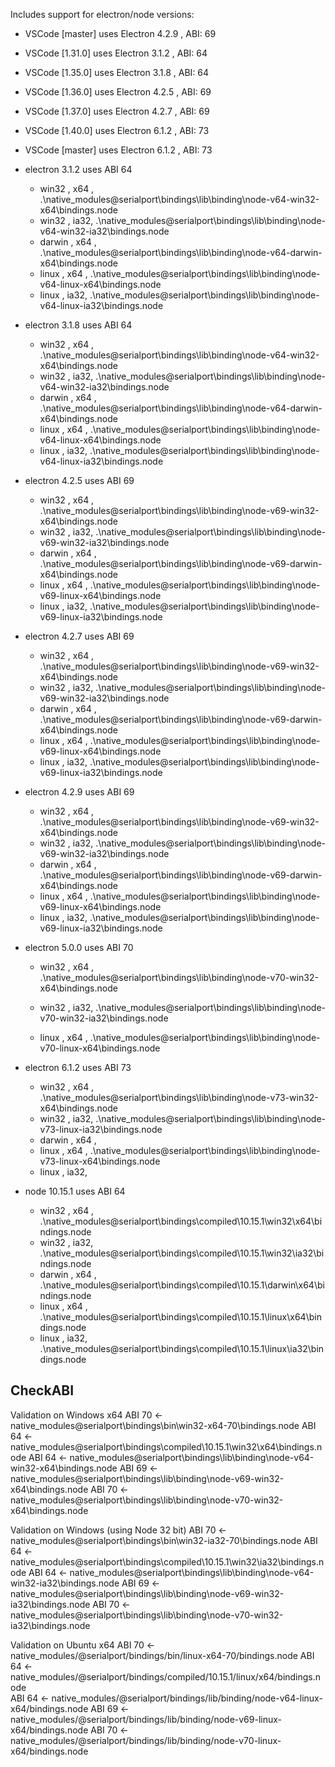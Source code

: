 Includes support for electron/node versions:
* VSCode [master] uses Electron 4.2.9 , ABI: 69
* VSCode [1.31.0] uses Electron 3.1.2 , ABI: 64
* VSCode [1.35.0] uses Electron 3.1.8 , ABI: 64
* VSCode [1.36.0] uses Electron 4.2.5 , ABI: 69
* VSCode [1.37.0] uses Electron 4.2.7 , ABI: 69
* VSCode [1.40.0] uses Electron 6.1.2 , ABI: 73
* VSCode [master] uses Electron 6.1.2 , ABI: 73

* electron 3.1.2 uses ABI 64
   - win32   , x64 , .\native_modules\@serialport\bindings\lib\binding\node-v64-win32-x64\bindings.node
   - win32   , ia32, .\native_modules\@serialport\bindings\lib\binding\node-v64-win32-ia32\bindings.node
   - darwin  , x64 , .\native_modules\@serialport\bindings\lib\binding\node-v64-darwin-x64\bindings.node
   - linux   , x64 , .\native_modules\@serialport\bindings\lib\binding\node-v64-linux-x64\bindings.node
   - linux   , ia32, .\native_modules\@serialport\bindings\lib\binding\node-v64-linux-ia32\bindings.node
* electron 3.1.8 uses ABI 64
   - win32   , x64 , .\native_modules\@serialport\bindings\lib\binding\node-v64-win32-x64\bindings.node
   - win32   , ia32, .\native_modules\@serialport\bindings\lib\binding\node-v64-win32-ia32\bindings.node
   - darwin  , x64 , .\native_modules\@serialport\bindings\lib\binding\node-v64-darwin-x64\bindings.node
   - linux   , x64 , .\native_modules\@serialport\bindings\lib\binding\node-v64-linux-x64\bindings.node
   - linux   , ia32, .\native_modules\@serialport\bindings\lib\binding\node-v64-linux-ia32\bindings.node
* electron 4.2.5 uses ABI 69
   - win32   , x64 , .\native_modules\@serialport\bindings\lib\binding\node-v69-win32-x64\bindings.node
   - win32   , ia32, .\native_modules\@serialport\bindings\lib\binding\node-v69-win32-ia32\bindings.node
   - darwin  , x64 , .\native_modules\@serialport\bindings\lib\binding\node-v69-darwin-x64\bindings.node
   - linux   , x64 , .\native_modules\@serialport\bindings\lib\binding\node-v69-linux-x64\bindings.node
   - linux   , ia32, .\native_modules\@serialport\bindings\lib\binding\node-v69-linux-ia32\bindings.node
* electron 4.2.7 uses ABI 69
   - win32   , x64 , .\native_modules\@serialport\bindings\lib\binding\node-v69-win32-x64\bindings.node
   - win32   , ia32, .\native_modules\@serialport\bindings\lib\binding\node-v69-win32-ia32\bindings.node
   - darwin  , x64 , .\native_modules\@serialport\bindings\lib\binding\node-v69-darwin-x64\bindings.node
   - linux   , x64 , .\native_modules\@serialport\bindings\lib\binding\node-v69-linux-x64\bindings.node
   - linux   , ia32, .\native_modules\@serialport\bindings\lib\binding\node-v69-linux-ia32\bindings.node
* electron 4.2.9 uses ABI 69
   - win32   , x64 , .\native_modules\@serialport\bindings\lib\binding\node-v69-win32-x64\bindings.node
   - win32   , ia32, .\native_modules\@serialport\bindings\lib\binding\node-v69-win32-ia32\bindings.node
   - darwin  , x64 , .\native_modules\@serialport\bindings\lib\binding\node-v69-darwin-x64\bindings.node
   - linux   , x64 , .\native_modules\@serialport\bindings\lib\binding\node-v69-linux-x64\bindings.node
   - linux   , ia32, .\native_modules\@serialport\bindings\lib\binding\node-v69-linux-ia32\bindings.node

* electron 5.0.0 uses ABI 70
   - win32   , x64 , .\native_modules\@serialport\bindings\lib\binding\node-v70-win32-x64\bindings.node
   - win32   , ia32, .\native_modules\@serialport\bindings\lib\binding\node-v70-win32-ia32\bindings.node

   - linux   , x64 , .\native_modules\@serialport\bindings\lib\binding\node-v70-linux-x64\bindings.node

* electron 6.1.2 uses ABI 73
   - win32   , x64 , .\native_modules\@serialport\bindings\lib\binding\node-v73-win32-x64\bindings.node
   - win32   , ia32, .\native_modules\@serialport\bindings\lib\binding\node-v73-linux-ia32\bindings.node
   - darwin  , x64 , <Missing>
   - linux   , x64 , .\native_modules\@serialport\bindings\lib\binding\node-v73-linux-x64\bindings.node
   - linux   , ia32, <Missing>


* node 10.15.1 uses ABI 64
   - win32   , x64 , .\native_modules\@serialport\bindings\compiled\10.15.1\win32\x64\bindings.node
   - win32   , ia32, .\native_modules\@serialport\bindings\compiled\10.15.1\win32\ia32\bindings.node
   - darwin  , x64 , .\native_modules\@serialport\bindings\compiled\10.15.1\darwin\x64\bindings.node
   - linux   , x64 , .\native_modules\@serialport\bindings\compiled\10.15.1\linux\x64\bindings.node
   - linux   , ia32, .\native_modules\@serialport\bindings\compiled\10.15.1\linux\ia32\bindings.node


## CheckABI 

Validation on Windows x64
    ABI 70 <- native_modules\@serialport\bindings\bin\win32-x64-70\bindings.node
    ABI 64 <- native_modules\@serialport\bindings\compiled\10.15.1\win32\x64\bindings.node
    ABI 64 <- native_modules\@serialport\bindings\lib\binding\node-v64-win32-x64\bindings.node
    ABI 69 <- native_modules\@serialport\bindings\lib\binding\node-v69-win32-x64\bindings.node
    ABI 70 <- native_modules\@serialport\bindings\lib\binding\node-v70-win32-x64\bindings.node

Validation on Windows (using Node 32 bit)
    ABI 70 <- native_modules\@serialport\bindings\bin\win32-ia32-70\bindings.node
    ABI 64 <- native_modules\@serialport\bindings\compiled\10.15.1\win32\ia32\bindings.node
    ABI 64 <- native_modules\@serialport\bindings\lib\binding\node-v64-win32-ia32\bindings.node
    ABI 69 <- native_modules\@serialport\bindings\lib\binding\node-v69-win32-ia32\bindings.node
    ABI 70 <- native_modules\@serialport\bindings\lib\binding\node-v70-win32-ia32\bindings.node

Validation on Ubuntu x64
    ABI 70 <- native_modules/@serialport/bindings/bin/linux-x64-70/bindings.node
    ABI 64 <- native_modules/@serialport/bindings/compiled/10.15.1/linux/x64/bindings.node    
    ABI 64 <- native_modules/@serialport/bindings/lib/binding/node-v64-linux-x64/bindings.node
    ABI 69 <- native_modules/@serialport/bindings/lib/binding/node-v69-linux-x64/bindings.node
    ABI 70 <- native_modules/@serialport/bindings/lib/binding/node-v70-linux-x64/bindings.node

